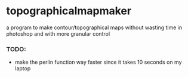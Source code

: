 # topographicalmapmaker
a program to make contour/topographical maps without wasting time in photoshop and with more granular control


### TODO:
- make the perlin function way faster since it takes 10 seconds on my laptop
